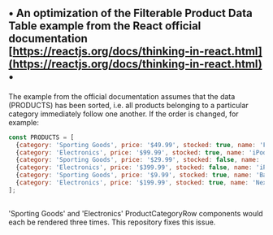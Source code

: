 ## • An optimization of the Filterable Product Data Table example from the React official documentation [https://reactjs.org/docs/thinking-in-react.html](https://reactjs.org/docs/thinking-in-react.html) •




The example from the official documentation assumes that the data (PRODUCTS) has been sorted, i.e. all products belonging to a particular category immediately follow one another. If the order is changed, for example:

``` javascript
const PRODUCTS = [
  {category: 'Sporting Goods', price: '$49.99', stocked: true, name: 'Football'},
  {category: 'Electronics', price: '$99.99', stocked: true, name: 'iPod Touch'},
  {category: 'Sporting Goods', price: '$29.99', stocked: false, name: 'Basketball'},
  {category: 'Electronics', price: '$399.99', stocked: false, name: 'iPhone 5'},
  {category: 'Sporting Goods', price: '$9.99', stocked: true, name: 'Baseball'},
  {category: 'Electronics', price: '$199.99', stocked: true, name: 'Nexus 7'}
];
 
```
'Sporting Goods' and 'Electronics' ProductCategoryRow components would each be rendered three times. This repository fixes this issue.